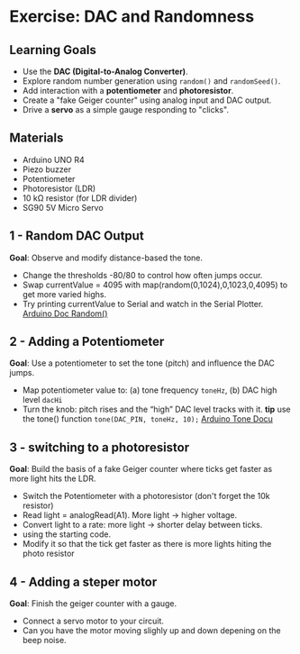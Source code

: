 # Exercise: DAC and Randomness
## Learning Goals
- Use the **DAC (Digital-to-Analog Converter)**.
- Explore random number generation using `random()` and `randomSeed()`.
- Add interaction with a **potentiometer** and **photoresistor**.
- Create a "fake Geiger counter" using analog input and DAC output.
- Drive a **servo** as a simple gauge responding to "clicks".

## Materials
- Arduino UNO R4
- Piezo buzzer 
- Potentiometer
- Photoresistor (LDR)
- 10 kΩ resistor (for LDR divider)
- SG90 5V Micro Servo

## 1 - Random DAC Output
**Goal**: Observe and modify distance-based the tone.
- Change the thresholds -80/80 to control how often jumps occur.
- Swap currentValue = 4095 with map(random(0,1024),0,1023,0,4095) to get more varied highs.
- Try printing currentValue to Serial and watch in the Serial Plotter.
[Arduino Doc Random()](https://docs.arduino.cc/language-reference/en/functions/random-numbers/random/)

## 2 - Adding a Potentiometer
**Goal**: Use a potentiometer to set the tone (pitch) and influence the DAC jumps.
- Map potentiometer value to: (a) tone frequency `toneHz`, (b) DAC high level `dacHi`
- Turn the knob: pitch rises and the “high” DAC level tracks with it.
**tip** use the tone() function `tone(DAC_PIN, toneHz, 10);`
[Arduino Tone Docu](https://docs.arduino.cc/language-reference/en/functions/advanced-io/tone/)

## 3 - switching to a photoresistor
**Goal**: Build the basis of a fake Geiger counter where ticks get faster as more light hits the LDR.
- Switch the Potentiometer with a photoresistor (don't forget the 10k resistor)
- Read light = analogRead(A1). More light -> higher voltage.
- Convert light to a rate: more light → shorter delay between ticks.
- using the starting code.
- Modify it so that the tick get faster as there is more lights hiting the photo resistor 

## 4 - Adding a steper motor
**Goal**: Finish the geiger counter with a gauge.
- Connect a servo motor to your circuit.
- Can you have the motor moving slighly up and down depening on the beep noise.
